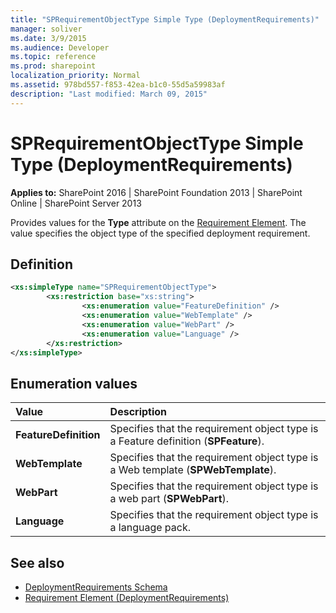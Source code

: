 ```yaml
---
title: "SPRequirementObjectType Simple Type (DeploymentRequirements)"
manager: soliver
ms.date: 3/9/2015
ms.audience: Developer
ms.topic: reference
ms.prod: sharepoint
localization_priority: Normal
ms.assetid: 978bd557-f853-42ea-b1c0-55d5a59983af
description: "Last modified: March 09, 2015"
---
```


# SPRequirementObjectType Simple Type (DeploymentRequirements)

**Applies to:** SharePoint 2016 | SharePoint Foundation 2013 | SharePoint Online | SharePoint Server 2013
  
Provides values for the **Type** attribute on the [Requirement Element](requirement-element-deploymentrequirements.md). The value specifies the object type of the specified deployment requirement.

## Definition

```XML
<xs:simpleType name="SPRequirementObjectType">
        <xs:restriction base="xs:string">
                <xs:enumeration value="FeatureDefinition" />
                <xs:enumeration value="WebTemplate" />
                <xs:enumeration value="WebPart" />
                <xs:enumeration value="Language" />
        </xs:restriction>
</xs:simpleType>

```

## Enumeration values

|**Value**|**Description**|
|:-----|:-----|
|**FeatureDefinition** <br/> |Specifies that the requirement object type is a Feature definition (**SPFeature**).  <br/> |
|**WebTemplate** <br/> |Specifies that the requirement object type is a Web template (**SPWebTemplate**).  <br/> |
|**WebPart** <br/> |Specifies that the requirement object type is a web part (**SPWebPart**).  <br/> |
|**Language** <br/> |Specifies that the requirement object type is a language pack.  <br/> |
   
## See also

- [DeploymentRequirements Schema](deploymentrequirements-schema.md)
- [Requirement Element (DeploymentRequirements)](requirement-element-deploymentrequirements.md)

